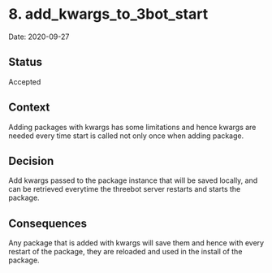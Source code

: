 # 8. add_kwargs_to_3bot_start

Date: 2020-09-27

## Status

Accepted

## Context

Adding packages with kwargs has some limitations and hence kwargs are needed every time start is called not only once when adding package.

## Decision

Add kwargs passed to the package instance that will be saved locally, and can be retrieved everytime the threebot server restarts and starts the package.

## Consequences

Any package that is added with kwargs will save them and hence with every restart of the package, they are reloaded and used in the install of the package.

